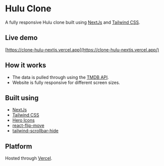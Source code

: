 # Hulu Clone
A fully responsive Hulu clone built using [NextJs](https://nextjs.org/) and [Tailwind CSS](https://tailwindcss.com/).

## Live demo
[https://clone-hulu-nextjs.vercel.app](https://clone-hulu-nextjs.vercel.app/)

## How it works
- The data is pulled through using the [TMDB API](https://www.themoviedb.org/documentation/api).
- Website is fully responsive for different screen sizes.

## Built using
- [NextJs](https://nextjs.org/)
- [Tailwind CSS](https://tailwindcss.com/)
- [Hero Icons](https://heroicons.com/)
- [react-flip-move](https://github.com/joshwcomeau/react-flip-move)
- [tailwind-scrollbar-hide](https://www.npmjs.com/package/tailwind-scrollbar-hide)

## Platform
Hosted through [Vercel](https://vercel.com/).

